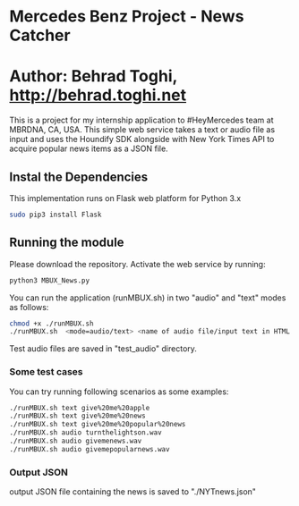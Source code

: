 # Mercedes Benz Project - News Catcher 
# Author: Behrad Toghi, http://behrad.toghi.net

This is a project for my internship application to #HeyMercedes team at MBRDNA, CA, USA. This simple web service takes a text or audio file as input and uses the Houndify SDK alongside with New York Times API to acquire popular news items as a JSON file.


## Instal the Dependencies 
This implementation runs on Flask web platform for Python 3.x

```bash
sudo pip3 install Flask
```

## Running the module

Please download the repository. Activate the web service by running:

```bash
python3 MBUX_News.py 
```

You can run the application (runMBUX.sh) in two "audio" and "text" modes as follows:

```bash
chmod +x ./runMBUX.sh 
./runMBUX.sh  <mode=audio/text> <name of audio file/input text in HTML format>
```

Test audio files are saved in "test_audio" directory.


### Some test cases
You can try running following scenarios as some examples:

```bash
./runMBUX.sh text give%20me%20apple
./runMBUX.sh text give%20me%20news
./runMBUX.sh text give%20me%20popular%20news
./runMBUX.sh audio turnthelightson.wav
./runMBUX.sh audio givemenews.wav
./runMBUX.sh audio givemepopularnews.wav
```


### Output JSON
output JSON file containing the news is saved to "./NYTnews.json"